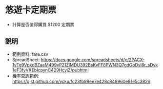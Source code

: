 # 悠遊卡定期票
- 計算是否值得購買 $1200 定期票

## 說明
- 範例資料: fare.csv
- SpreadSheet: https://docs.google.com/spreadsheets/d/e/2PACX-1vTg9VpkdBZaaM499vP21ZlMDU392BsKvFF8PWN3Q7gdGoDyl8r_sDyk1eF3fyVKEbIcpynC429HcyjZ/pubhtml 
- 機率查詢範例: https://gist.github.com/ycku/fc23fb98ee7e428c848960e81e5c3826

